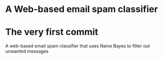 # A Web-based email spam classifier
# The very first commit
A web-based email spam classifier that uses Naive Bayes to filter out unwanted messages
